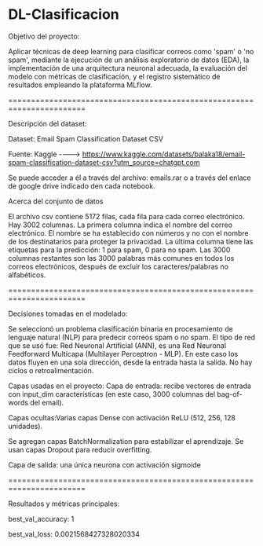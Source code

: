 # DL-Clasificacion


Objetivo del proyecto:

Aplicar técnicas de deep learning para clasificar correos como 'spam' o 'no spam', mediante la ejecución de un análisis exploratorio de datos (EDA), la implementación de una arquitectura neuronal adecuada, la evaluación del modelo con métricas de clasificación, y el registro sistemático de resultados empleando la plataforma MLflow.

=======================================================================

Descripción del dataset: 

Dataset: Email Spam Classification Dataset CSV

Fuente: Kaggle ----> https://www.kaggle.com/datasets/balaka18/email-spam-classification-dataset-csv?utm_source=chatgpt.com

Se puede acceder a él a través del archivo: emails.rar o a través del enlace de google drive indicado den cada notebook.

Acerca del conjunto de datos

El archivo csv contiene 5172 filas, cada fila para cada correo electrónico. Hay 3002 columnas. La primera columna indica el nombre del correo electrónico. El nombre se ha establecido con números y no con el nombre de los destinatarios para proteger la privacidad. La última columna tiene las etiquetas para la predicción: 1 para spam, 0 para no spam. Las 3000 columnas restantes son las 3000 palabras más comunes en todos los correos electrónicos, después de excluir los caracteres/palabras no alfabéticos.

=======================================================================

Decisiones tomadas en el modelado:

Se seleccionó un problema clasificación binaria en procesamiento de lenguaje natural (NLP) para predecir correos spam o no spam.
El tipo de red que se usó fue: Red Neuronal Artificial (ANN), es una Red Neuronal Feedforward Multicapa (Multilayer Perceptron - MLP).
En este caso los datos fluyen en una sola dirección, desde la entrada hasta la salida. No hay ciclos o retroalimentación. 

  Capas usadas en el proyecto:
Capa de entrada: recibe vectores de entrada con input_dim características (en este caso, 3000 columnas del bag-of-words del email).

Capas ocultas:Varias capas Dense con activación ReLU (512, 256, 128 unidades).

Se agregan capas BatchNormalization para estabilizar el aprendizaje.
Se usan capas Dropout para reducir overfitting.

Capa de salida: una única neurona con activación sigmoide

=======================================================================

Resultados y métricas principales:

best_val_accuracy: 1

best_val_loss: 0.0021568427328020334
